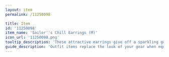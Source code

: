 ```yaml
---
layout: item
permalink: /11250098

title: Item
id: '11250098'
item_name: 'Sailor''s Chill Earrings (M)'
icon_url: '11250098.png'
tooltip_description: 'These attractive earrings give off a sparkling golden light.'
guide_description: 'Outfit items replace the look of your gear when equipped.'
---
```

